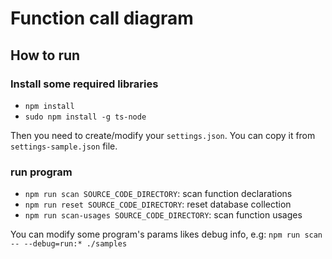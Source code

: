 # Function call diagram

## How to run

### Install some required libraries

- `npm install`
- `sudo npm install -g ts-node`

Then you need to create/modify your `settings.json`. You can copy it from `settings-sample.json` file.

### run program

- `npm run scan SOURCE_CODE_DIRECTORY`: scan function declarations
- `npm run reset SOURCE_CODE_DIRECTORY`: reset database collection
- `npm run scan-usages SOURCE_CODE_DIRECTORY`: scan function usages

You can modify some program's params likes debug info, e.g:
`npm run scan -- --debug=run:* ./samples`
